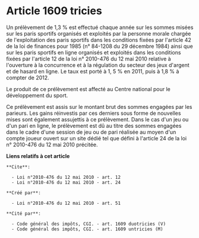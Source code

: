 # Article 1609 tricies

Un prélèvement de 1,3 % est effectué chaque année sur les sommes misées sur les paris sportifs organisés et exploités par la
personne morale chargée de l'exploitation des paris sportifs dans les conditions fixées par l'article 42 de la loi de
finances pour 1985 (n° 84-1208 du 29 décembre 1984) ainsi que sur les paris sportifs en ligne organisés et exploités dans les
conditions fixées par l'article 12 de la loi n° 2010-476 du 12 mai 2010 relative à l'ouverture à la concurrence et à la
régulation du secteur des jeux d'argent et de hasard en ligne. Le taux est porté à 1, 5 % en 2011, puis à 1,8 % à compter de
2012. 

Le produit de ce prélèvement est affecté au Centre national pour le développement du sport. 

Ce prélèvement est assis sur le montant brut des sommes engagées par les parieurs. Les gains réinvestis par ces derniers sous
forme de nouvelles mises sont également assujettis à ce prélèvement. Dans le cas d'un jeu ou d'un pari en ligne, le
prélèvement est dû au titre des sommes engagées dans le cadre d'une session de jeu ou de pari réalisée au moyen d'un compte
joueur ouvert sur un site dédié tel que défini à l'article 24 de la loi n° 2010-476 du 12 mai 2010 précitée.

**Liens relatifs à cet article**

	**Cite**:

	  - Loi n°2010-476 du 12 mai 2010 - art. 12
	  - Loi n°2010-476 du 12 mai 2010 - art. 24

	**Créé par**:

	  - Loi n°2010-476 du 12 mai 2010 - art. 51

	**Cité par**:

	  - Code général des impôts, CGI. - art. 1609 duotricies (V)
	  - Code général des impôts, CGI. - art. 1609 untricies (M)
